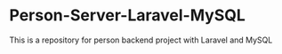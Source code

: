 # Person-Server-Laravel-MySQL
This is a repository for person backend project with Laravel and MySQL
